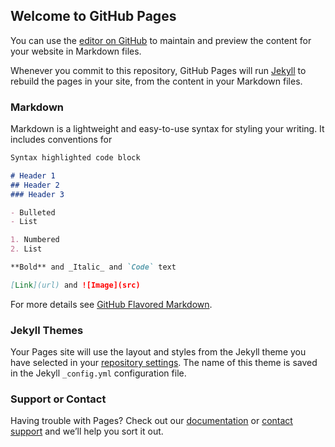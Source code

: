 ## Welcome to GitHub Pages

You can use the [editor on GitHub](https://github.com/asiaso/iamzgr.com/edit/master/README.md) to maintain and preview the content for your website in Markdown files.

Whenever you commit to this repository, GitHub Pages will run [Jekyll](https://jekyllrb.com/) to rebuild the pages in your site, from the content in your Markdown files.

### Markdown

Markdown is a lightweight and easy-to-use syntax for styling your writing. It includes conventions for

```markdown
Syntax highlighted code block

# Header 1
## Header 2
### Header 3

- Bulleted
- List

1. Numbered
2. List

**Bold** and _Italic_ and `Code` text

[Link](url) and ![Image](src)
```

For more details see [GitHub Flavored Markdown](https://guides.github.com/features/mastering-markdown/).

### Jekyll Themes

Your Pages site will use the layout and styles from the Jekyll theme you have selected in your [repository settings](https://github.com/asiaso/iamzgr.com/settings). The name of this theme is saved in the Jekyll `_config.yml` configuration file.

### Support or Contact

Having trouble with Pages? Check out our [documentation](https://github.com/asiaso/iamzgr.com/blob/master/Obfs-4.txt) or [contact support](https://github.com/contact) and we’ll help you sort it out.

